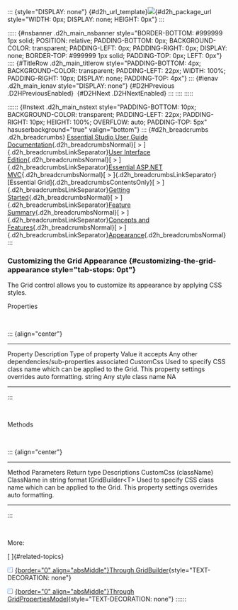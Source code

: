 ::: {style="DISPLAY: none"}
[](ms-xhelp:///?Id=d2h_url_template){#d2h_url_template}![](!package_url!){#d2h_package_url style="WIDTH: 0px; DISPLAY: none; HEIGHT: 0px"}
:::

::::: {#nsbanner .d2h_main_nsbanner style="BORDER-BOTTOM: #999999 1px solid; POSITION: relative; PADDING-BOTTOM: 0px; BACKGROUND-COLOR: transparent; PADDING-LEFT: 0px; PADDING-RIGHT: 0px; DISPLAY: none; BORDER-TOP: #999999 1px solid; PADDING-TOP: 0px; LEFT: 0px"}
:::: {#TitleRow .d2h_main_titlerow style="PADDING-BOTTOM: 4px; BACKGROUND-COLOR: transparent; PADDING-LEFT: 22px; WIDTH: 100%; PADDING-RIGHT: 10px; DISPLAY: none; PADDING-TOP: 4px"}
::: {#ienav .d2h_main_ienav style="DISPLAY: none"}
[](ms-xhelp:///?Id=65f7546a-3224-474f-a59e-a236a4b8f154){#D2HPrevious .D2HPreviousEnabled}  [](ms-xhelp:///?Id=294de932-5810-4707-bf68-447806cd2bf4){#D2HNext .D2HNextEnabled}
:::
::::
:::::

:::::: {#nstext .d2h_main_nstext style="PADDING-BOTTOM: 10px; BACKGROUND-COLOR: transparent; PADDING-LEFT: 22px; PADDING-RIGHT: 10px; HEIGHT: 100%; OVERFLOW: auto; PADDING-TOP: 5px" hasuserbackground="true" valign="bottom"}
::: {#d2h_breadcrumbs .d2h_breadcrumbs}
[Essential Studio User Guide Documentation](ms-xhelp:///?Id=12457748-09e3-4d74-a240-8e049cedf030){.d2h_breadcrumbsNormal}[ \> ]{.d2h_breadcrumbsLinkSeparator}[User Interface Edition](ms-xhelp:///?Id=c29296b7-531c-413b-a0ec-488ca1f7f669){.d2h_breadcrumbsNormal}[ \> ]{.d2h_breadcrumbsLinkSeparator}[Essential ASP.NET MVC](ms-xhelp:///?Id=4b14e7d1-65c4-4f67-b1aa-2c37709905a5){.d2h_breadcrumbsNormal}[ \> ]{.d2h_breadcrumbsLinkSeparator}[Essential Grid]{.d2h_breadcrumbsContentsOnly}[ \> ]{.d2h_breadcrumbsLinkSeparator}[Getting Started](ms-xhelp:///?Id=c7ed3902-b25b-4170-be58-1d3d0b57748a){.d2h_breadcrumbsNormal}[ \> ]{.d2h_breadcrumbsLinkSeparator}[Feature Summary](ms-xhelp:///?Id=1923e679-441a-44e0-9bca-e0e50988a857){.d2h_breadcrumbsNormal}[ \> ]{.d2h_breadcrumbsLinkSeparator}[Concepts and Features](ms-xhelp:///?Id=4a1657fa-4756-42b9-9153-aebf5dcfc503){.d2h_breadcrumbsNormal}[ \> ]{.d2h_breadcrumbsLinkSeparator}[Appearance](ms-xhelp:///?Id=e6d1e9a5-0e10-409b-9f36-1e76ee4ddcdd){.d2h_breadcrumbsNormal}
:::

### Customizing the Grid Appearance {#customizing-the-grid-appearance style="tab-stops: 0pt"}

The Grid control allows you to customize its appearance by applying CSS styles.

Properties

 

::: {align="center"}
  ----------- -------------------------------------------------------------------------------------------------------------------- ------------------ ---------------------- --------------------------------------------------
  Property    Description                                                                                                          Type of property   Value it accepts       Any other dependencies/sub-properties associated
  CustomCss   Used to specify CSS class name which can be applied to the Grid. This property settings overrides auto formatting.   string             Any style class name   NA
  ----------- -------------------------------------------------------------------------------------------------------------------- ------------------ ---------------------- --------------------------------------------------
:::

 

Methods

 

::: {align="center"}
  ----------------------- ---------------------------- ------------------- --------------------------------------------------------------------------------------------------------------------
  Method                  Parameters                   Return type         Descriptions
  CustomCss (className)   ClassName in string format   IGridBuilder\<T\>   Used to specify CSS class name which can be applied to the Grid. This property settings overrides auto formatting.
  ----------------------- ---------------------------- ------------------- --------------------------------------------------------------------------------------------------------------------
:::

 

More:

[ ]{#related-topics}

[![](button.gif){border="0" align="absMiddle"}Through GridBuilder](ms-xhelp:///?Id=5e831a79-a957-4d5c-aeaa-bef621866b7e){style="TEXT-DECORATION: none"}

[![](button.gif){border="0" align="absMiddle"}Through GridPropertiesModel](ms-xhelp:///?Id=5b7cddd6-007e-4dd7-94dd-30ce3a226e5f){style="TEXT-DECORATION: none"}
::::::
